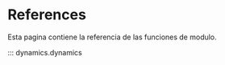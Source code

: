 # References

Esta pagina contiene la referencia de las funciones de modulo.

::: dynamics.dynamics
